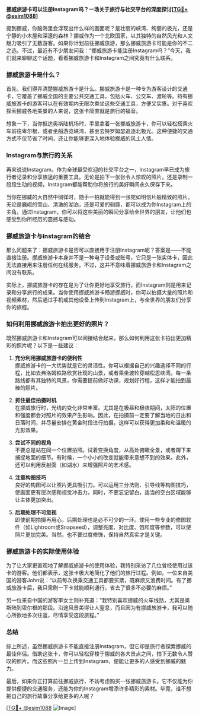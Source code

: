 **挪威旅游卡可以注册Instagram吗？一场关于旅行与社交平台的深度探讨[[TG💪+ @esim1088](https://t.me/s/esim1088)]**

提到挪威，你脑海里会浮现出什么样的画面呢？是壮丽的峡湾、绚丽的极光，还是宁静的小木屋和深邃的森林？挪威作为一个北欧国家，以其独特的自然风光和人文魅力吸引了无数游客。如果你计划前往挪威旅游，那么挪威旅游卡可能是你的不二之选。不过，最近有不少朋友问我：“挪威旅游卡能注册Instagram吗？”今天，我们就来聊聊这个话题，看看挪威旅游卡和Instagram之间究竟有什么联系。

### 挪威旅游卡是什么？

首先，我们得弄清楚挪威旅游卡是什么。挪威旅游卡是一种专为游客设计的交通卡，它覆盖了挪威全国的主要公共交通工具，包括火车、公交车、渡轮等。持有挪威旅游卡的游客可以在有效期内无限次乘坐这些交通工具，方便又实惠。对于喜欢探索挪威各地美景的人来说，这张卡简直就是旅行的福音。

想象一下，当你抵达奥斯陆机场时，手里拿着一张挪威旅游卡，你可以轻松搭乘火车前往卑尔根，或者坐船游览峡湾，甚至去特罗姆瑟追逐北极光。这种便捷的交通方式不仅节省了时间，还让你能够更深入地体验挪威的风土人情。

### Instagram与旅行的关系

再来说说Instagram。作为全球最受欢迎的社交平台之一，Instagram早已成为旅行者记录和分享旅途的重要工具。无论是拍下一张张令人惊叹的照片，还是录制一段段生动的视频，Instagram都能帮助你将旅行的美好瞬间永久保存下来。

当你在挪威的大自然中徜徉时，随手一拍就能得到一张宛如明信片般精致的照片。无论是巍峨的雪山、清澈的湖泊，还是可爱的驯鹿，都可以成为你Instagram上的主角。通过Instagram，你可以将这些美丽的瞬间分享给全世界的朋友，让他们也感受到你所经历的震撼与感动。

### 挪威旅游卡与Instagram的结合

那么问题来了：挪威旅游卡是否可以直接用于注册Instagram呢？答案是——不能直接注册。挪威旅游卡本身并不是一种电子设备或账号，它只是一张实体卡，因此无法直接用来注册任何在线服务。不过，这并不意味着挪威旅游卡和Instagram之间没有联系。

实际上，挪威旅游卡的存在是为了让你更好地享受旅行，而Instagram则是用来记录和分享旅行的成果。当你使用挪威旅游卡畅游挪威时，你可以拍摄大量的照片和视频素材，然后通过手机或其他设备上传到Instagram上，与全世界的朋友们分享你的旅程。

### 如何利用挪威旅游卡拍出更好的照片？

既然挪威旅游卡和Instagram可以间接结合起来，那么如何利用这张卡拍出更加精彩的照片呢？以下是一些建议：

1. **充分利用挪威旅游卡的便利性**  
   挪威旅游卡的一大优势就是它的灵活性。你可以根据自己的兴趣选择不同的行程，比如去弗洛姆铁路欣赏壮观的山景，或者乘坐渡轮穿越松恩峡湾。每一条路线都有其独特的风景，你需要提前做好功课，规划好行程，这样才能拍到最棒的照片。

2. **抓住最佳拍摄时机**  
   在挪威旅行时，光线的变化非常丰富。尤其是在极昼和极夜期间，太阳的位置和强度都会对照片的效果产生影响。因此，在拍摄前一定要了解当地的日出和日落时间，并尽量安排在黄金时段进行拍摄，这样可以获得更加柔和和温暖的光影效果。

3. **尝试不同的视角**  
   不要总是站在同一个位置拍照。试着变换角度，从高处俯瞰全景，或者蹲下来捕捉地面的细节。有时候，一个小小的改变就能带来意想不到的效果。此外，还可以利用反射面（如湖水）来增强照片的艺术感。

4. **注意构图技巧**  
   良好的构图可以让照片更具吸引力。可以运用三分法则、引导线等构图技巧，使画面更有层次感和视觉冲击力。同时，不要忘记留白，适当的空白区域能够让主体更加突出。

5. **后期处理不可忽视**  
   即使前期拍摄再用心，后期处理也是必不可少的一环。使用一些专业的修图软件（如Lightroom或Snapseed），调整亮度、对比度、饱和度等参数，可以使照片更加完美。当然，也不要过度修饰，保持自然真实才是关键。

### 挪威旅游卡的实际使用体验

为了让大家更直观地了解挪威旅游卡的使用体验，我特别采访了几位曾经使用过该卡的游客。他们都表示，这张卡极大地简化了他们的旅行过程。例如，一位来自美国的游客John说：“以前每次换乘交通工具都要买票，既麻烦又浪费时间。有了挪威旅游卡后，我只需刷一下卡就能顺利通行，省去了很多不必要的麻烦。”

另一位来自中国的游客李女士则补充道：“我特别喜欢挪威的火车线路，尤其是奥斯陆到卑尔根的那段。沿途风景美得让人窒息，而且因为有挪威旅游卡，我可以随心所欲地多次往返，尽情享受这段旅程。”

### 总结

综上所述，虽然挪威旅游卡不能直接注册Instagram，但它却是旅行者探索挪威的最佳伴侣。借助这张卡，你可以轻松穿梭于挪威的各大景点之间，拍下无数令人赞叹的照片。而这些照片一旦上传到Instagram，便能让更多的人感受到挪威的魅力。

最后，如果你正打算前往挪威旅行，不妨考虑购买一张挪威旅游卡。它不仅能为你提供便捷的交通服务，还能为你的Instagram增添许多精彩的素材。毕竟，谁不想把自己的旅行故事分享给更多的人呢？

[[TG💪+ @esim1088](https://t.me/s/esim1088) ![Image](https://i.postimg.cc/4NQfJmqS/Snipaste-2025-05-13-00-14-12.png)]